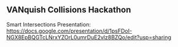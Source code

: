 ## VANquish Collisions Hackathon

Smart Intersections Presentation: https://docs.google.com/presentation/d/1psFDoI-NGX8EpBQGTcLNrxYZOrL0umrDuE2vlz8BZQo/edit?usp=sharing

